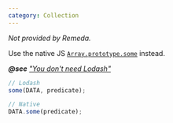 ```yaml
---
category: Collection
---
```


_Not provided by Remeda._

Use the native JS [`Array.prototype.some`](https://developer.mozilla.org/en-US/docs/Web/JavaScript/Reference/Global_Objects/Array/some) instead.

_**@see** ["You don't need Lodash"](https://you-dont-need.github.io/You-Dont-Need-Lodash-Underscore/#/?id=_some)_

```ts
// Lodash
some(DATA, predicate);

// Native
DATA.some(predicate);
```
